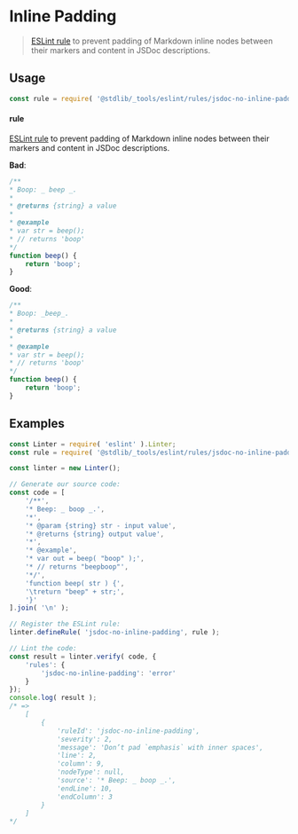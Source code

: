 <!--

@license Apache-2.0

Copyright (c) 2018 The Stdlib Authors.

Licensed under the Apache License, Version 2.0 (the "License");
you may not use this file except in compliance with the License.
You may obtain a copy of the License at

   http://www.apache.org/licenses/LICENSE-2.0

Unless required by applicable law or agreed to in writing, software
distributed under the License is distributed on an "AS IS" BASIS,
WITHOUT WARRANTIES OR CONDITIONS OF ANY KIND, either express or implied.
See the License for the specific language governing permissions and
limitations under the License.

-->

# Inline Padding

> [ESLint rule][eslint-rules] to prevent padding of Markdown inline nodes between their markers and content in JSDoc descriptions.

<section class="intro">

</section>

<!-- /.intro -->

<section class="usage">

## Usage

```javascript
const rule = require( '@stdlib/_tools/eslint/rules/jsdoc-no-inline-padding' );
```

#### rule

[ESLint rule][eslint-rules] to prevent padding of Markdown inline nodes between their markers and content in JSDoc descriptions.

**Bad**:

<!-- eslint-disable stdlib/jsdoc-no-inline-padding, stdlib/jsdoc-markdown-remark -->

```javascript
/**
* Boop: _ beep _.
*
* @returns {string} a value
*
* @example
* var str = beep();
* // returns 'boop'
*/
function beep() {
    return 'boop';
}
```

**Good**:

```javascript
/**
* Boop: _beep_.
*
* @returns {string} a value
*
* @example
* var str = beep();
* // returns 'boop'
*/
function beep() {
    return 'boop';
}
```

</section>

<!-- /.usage -->

<section class="examples">

## Examples

<!-- eslint no-undef: "error" -->

```javascript
const Linter = require( 'eslint' ).Linter;
const rule = require( '@stdlib/_tools/eslint/rules/jsdoc-no-inline-padding' );

const linter = new Linter();

// Generate our source code:
const code = [
    '/**',
    '* Beep: _ boop _.',
    '*',
    '* @param {string} str - input value',
    '* @returns {string} output value',
    '*',
    '* @example',
    '* var out = beep( "boop" );',
    '* // returns "beepboop"',
    '*/',
    'function beep( str ) {',
    '\treturn "beep" + str;',
    '}'
].join( '\n' );

// Register the ESLint rule:
linter.defineRule( 'jsdoc-no-inline-padding', rule );

// Lint the code:
const result = linter.verify( code, {
    'rules': {
        'jsdoc-no-inline-padding': 'error'
    }
});
console.log( result );
/* =>
    [
        {
            'ruleId': 'jsdoc-no-inline-padding',
            'severity': 2,
            'message': 'Don’t pad `emphasis` with inner spaces',
            'line': 2,
            'column': 9,
            'nodeType': null,
            'source': '* Beep: _ boop _.',
            'endLine': 10,
            'endColumn': 3
        }
    ]
*/
```

</section>

<!-- /.examples -->

<!-- Section for related `stdlib` packages. Do not manually edit this section, as it is automatically populated. -->

<section class="related">

</section>

<!-- /.related -->

<!-- Section for all links. Make sure to keep an empty line after the `section` element and another before the `/section` close. -->

<section class="links">

[eslint-rules]: https://eslint.org/docs/developer-guide/working-with-rules

</section>

<!-- /.links -->
